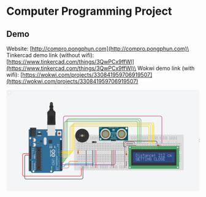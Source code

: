# Computer Programming Project
## Demo
Website: [http://compro.pongphun.com](http://compro.pongphun.com)\
Tinkercad demo link (without wifi): [https://www.tinkercad.com/things/3QwPCx9ffWl](https://www.tinkercad.com/things/3QwPCx9ffWl)\
Wokwi demo link (with wifi): [https://wokwi.com/projects/330841959706919507](https://wokwi.com/projects/330841959706919507)

![Demo car reverse sensor](/images/demo.png "car reverse sensor")
